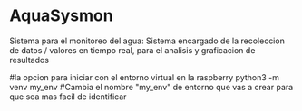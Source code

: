 # AquaSysmon
Sistema para el monitoreo del agua: Sistema encargado de la recoleccion de datos / valores en tiempo real, para el analisis y graficacion de resultados

#la opcion para iniciar con el entorno virtual en la raspberry
python3 -m venv my_env #Cambia el nombre "my_env" de entorno que vas a crear para que sea mas facil de identificar

